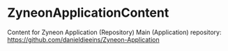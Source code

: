 # ZyneonApplicationContent
Content for Zyneon Application (Repository)
Main (Application) repository: https://github.com/danieldieeins/Zyneon-Application
